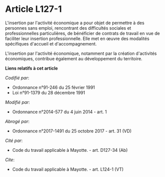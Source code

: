 # Article L127-1

L'insertion par l'activité économique a pour objet de permettre à des personnes sans emploi, rencontrant des difficultés
sociales et professionnelles particulières, de bénéficier de contrats de travail en vue de faciliter leur insertion
professionnelle. Elle met en œuvre des modalités spécifiques d'accueil et d'accompagnement. 

L'insertion par l'activité économique, notamment par la création d'activités économiques, contribue également au
développement du territoire.

**Liens relatifs à cet article**

_Codifié par_:

  - Ordonnance n°91-246 du 25 février 1991
  - Loi n°91-1379 du 28 décembre 1991

_Modifié par_:

  - Ordonnance n°2014-577 du 4 juin 2014 - art. 1

_Abrogé par_:

  - Ordonnance n°2017-1491 du 25 octobre 2017 - art. 31 (VD)

_Cité par_:

  - Code du travail applicable à Mayotte. - art. D127-34 (Ab)

_Cite_:

  - Code du travail applicable à Mayotte. - art. L124-1 (VT)
